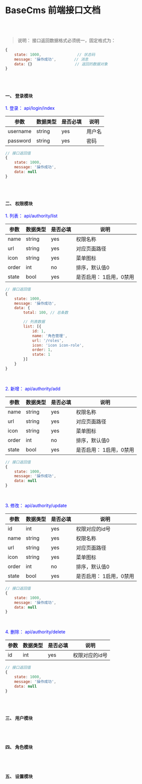 # BaseCms 前端接口文档

<br/><br/>

> 说明： 接口返回数据格式必须统一，固定格式为：
``` javascript
{
	state: 1000,				// 状态码
	message: '操作成功',		// 消息
	data: {}				   // 返回的数据对象
}
```

<br/><br/>


#### 一、 登录模块

<font color="blue">1. 登录： api/login/index</font>

|参数|数据类型|是否必填|说明|
|--|--|--|--|
|username|string|yes|用户名|
|password|string|yes|密码|

``` javascript
// 接口返回值
{
	state: 1000,
	message: '操作成功',
	data: null
}
```

<br/><br/>

#### 二、 权限模块

<font color="blue">1. 列表： api/authority/list</font>

|参数|数据类型|是否必填|说明|
|--|--|--|--|
|name|string|yes|权限名称|
|url|string|yes|对应页面路径|
|icon|string|yes|菜单图标|
|order|int|no|排序，默认值0|
|state|bool|yes|是否启用： 1启用，0禁用|

``` javascript
// 接口返回值
{
	state: 1000,
	message: '操作成功',
	data: {
		total: 100,	// 总条数

		// 列表数据
		list: [{
			id: 1,
			name: '角色管理',
			url: '/roles',
			icon: 'icon icon-role',
			order: 1,
			state: 1
		}]
	}
}
```

<br/>

<font color="blue">2. 新增： api/authority/add</font>

|参数|数据类型|是否必填|说明|
|--|--|--|--|
|name|string|yes|权限名称|
|url|string|yes|对应页面路径|
|icon|string|yes|菜单图标|
|order|int|no|排序，默认值0|
|state|bool|yes|是否启用： 1启用，0禁用|

``` javascript
// 接口返回值
{
	state: 1000,
	message: '操作成功',
	data: null
}
```

<br/>

<font color="blue">3. 修改： api/authority/update</font>

|参数|数据类型|是否必填|说明|
|--|--|--|--|
|id|int|yes|权限对应的id号|
|name|string|yes|权限名称|
|url|string|yes|对应页面路径|
|icon|string|yes|菜单图标|
|order|int|no|排序，默认值0|
|state|bool|yes|是否启用： 1启用，0禁用|

``` javascript
// 接口返回值
{
	state: 1000,
	message: '操作成功',
	data: null
}
```

<br/>

<font color="blue">4. 删除： api/authority/delete</font>

|参数|数据类型|是否必填|说明|
|--|--|--|--|
|id|int|yes|权限对应的id号|

``` javascript
// 接口返回值
{
	state: 1000,
	message: '操作成功',
	data: null
}
```

<br/><br/>

#### 三、 用户模块

<br/><br/>

#### 四、 角色模块

<br/><br/>

#### 五、 设置模块